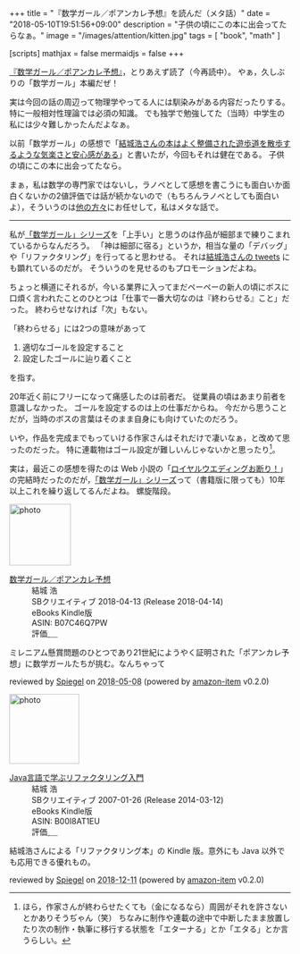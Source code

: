 +++
title = "『数学ガール／ポアンカレ予想』を読んだ（メタ話）"
date = "2018-05-10T19:51:56+09:00"
description = "子供の頃にこの本に出会ってたらなぁ。"
image = "/images/attention/kitten.jpg"
tags        = [ "book", "math" ]

[scripts]
  mathjax = false
  mermaidjs = false
+++

[『数学ガール／ポアンカレ予想』]，とりあえず読了（今再読中）。
やぁ，久しぶりの「数学ガール」本編だぜ！

実は今回の話の周辺って物理学やってる人には馴染みがある内容だったりする。
特に一般相対性理論では必須の知識。
でも独学で勉強してた（当時）中学生の私には少々難しかったんだよなぁ。

以前「数学ガール」の感想で「[結城浩さんの本はよく整備された遊歩道を散歩するような気楽さと安心感がある](https://baldanders.info/blog/000465/)」と書いたが，今回もそれは健在である。
子供の頃にこの本に出会ってたなら。

まぁ，私は数学の専門家ではないし，ラノベとして感想を書こうにも面白いか面白くないかの2値評価では話が続かないので（もちろんラノベとしても面白いよ），そういうのは[他の方々](https://togetter.com/li/1220310)にお任せして，私はメタな話で。

----

私が[「数学ガール」シリーズ]を「上手い」と思うのは作品が細部まで練りこまれているからなんだろう。
「神は細部に宿る」というか，相当な量の「デバッグ」や「リファクタリング」を行ってると思わせる。
それは[結城浩さんの tweets](https://twitter.com/hyuki) にも顕れているのだが。
そういうのを見せるのもプロモーションだよね。

ちょっと横道にそれるが，今いる業界に入ってまだペーペーの新人の頃にボスに口煩く言われたことのひとつは「仕事で一番大切なのは『終わらせる』こと」だった。
終わらせなければ「次」もない。

「終わらせる」には2つの意味があって

1. 適切なゴールを設定すること
2. 設定したゴールに辿り着くこと

を指す。

20年近く前にフリーになって痛感したのは前者だ。
従業員の頃はあまり前者を意識しなかった。
ゴールを設定するのは上の仕事だからね。
今だから思うことだが，当時のボスの言葉はそのまま自身にも向けていたのだろう。

いや，作品を完成までもっていける作家さんはそれだけで凄いなぁ，と改めて思ったのだった。
特に連載物はゴール設定が難しいんじゃないかと思ったり[^end1]。

[^end1]: ほら，作家さんが終わらせたくても（金になるなら）周囲がそれを許さないとかありそうぢゃん（笑） ちなみに制作や連載の途中で中断したまま放置したり次の制作・執筆に移行する状態を「エターナる」とか「エタる」とか言うらしい。

実は，最近この感想を得たのは Web 小説の「[ロイヤルウエディングお断り！](https://ncode.syosetu.com/n1898cz/)」の完結時だったのだが，[「数学ガール」シリーズ]って（書籍版に限っても）10年以上これを繰り返してるんだよね。
螺旋階段。

[『数学ガール／ポアンカレ予想』]: https://www.amazon.co.jp/exec/obidos/ASIN/B07C46Q7PW/baldandersinf-22/ "数学ガール／ポアンカレ予想 | 結城 浩 | 数学 | Kindleストア | Amazon"
[「数学ガール」シリーズ]: http://www.hyuki.com/girl/ "『数学ガール』シリーズ"

<div class="hreview">
  <div class="photo"><a class="item url" href="https://www.amazon.co.jp/%E6%95%B0%E5%AD%A6%E3%82%AC%E3%83%BC%E3%83%AB%EF%BC%8F%E3%83%9D%E3%82%A2%E3%83%B3%E3%82%AB%E3%83%AC%E4%BA%88%E6%83%B3-%E7%B5%90%E5%9F%8E-%E6%B5%A9-ebook/dp/B07C46Q7PW?SubscriptionId=AKIAJYVUJ3DMTLAECTHA&tag=baldandersinf-22&linkCode=xm2&camp=2025&creative=165953&creativeASIN=B07C46Q7PW"><img src="https://images-fe.ssl-images-amazon.com/images/I/419-ciGwEyL._SL160_.jpg" width="110" alt="photo"></a></div>
  <dl class="fn">
    <dt><a href="https://www.amazon.co.jp/%E6%95%B0%E5%AD%A6%E3%82%AC%E3%83%BC%E3%83%AB%EF%BC%8F%E3%83%9D%E3%82%A2%E3%83%B3%E3%82%AB%E3%83%AC%E4%BA%88%E6%83%B3-%E7%B5%90%E5%9F%8E-%E6%B5%A9-ebook/dp/B07C46Q7PW?SubscriptionId=AKIAJYVUJ3DMTLAECTHA&tag=baldandersinf-22&linkCode=xm2&camp=2025&creative=165953&creativeASIN=B07C46Q7PW">数学ガール／ポアンカレ予想</a></dt>
	<dd>結城 浩</dd>
    <dd>SBクリエイティブ 2018-04-13 (Release 2018-04-14)</dd>
    <dd>eBooks Kindle版</dd>
    <dd>ASIN: B07C46Q7PW</dd>
    <dd>評価<abbr class="rating fa-sm" title="5">&nbsp;<i class="fas fa-star"></i>&nbsp;<i class="fas fa-star"></i>&nbsp;<i class="fas fa-star"></i>&nbsp;<i class="fas fa-star"></i>&nbsp;<i class="fas fa-star"></i></abbr></dd>
  </dl>
  <p class="description">ミレニアム懸賞問題のひとつであり21世紀にようやく証明された「ポアンカレ予想」に数学ガールたちが挑む。なんちゃって</p>
  <p class="powered-by" >reviewed by <a href='#maker' class='reviewer'>Spiegel</a> on <abbr class="dtreviewed" title="2018-05-08">2018-05-08</abbr> (powered by <a href="https://github.com/spiegel-im-spiegel/amazon-item" >amazon-item</a> v0.2.0)</p>
</div>

<div class="hreview">
  <div class="photo"><a class="item url" href="https://www.amazon.co.jp/Java%E8%A8%80%E8%AA%9E%E3%81%A7%E5%AD%A6%E3%81%B6%E3%83%AA%E3%83%95%E3%82%A1%E3%82%AF%E3%82%BF%E3%83%AA%E3%83%B3%E3%82%B0%E5%85%A5%E9%96%80-%E7%B5%90%E5%9F%8E-%E6%B5%A9-ebook/dp/B00I8AT1EU?SubscriptionId=AKIAJYVUJ3DMTLAECTHA&tag=baldandersinf-22&linkCode=xm2&camp=2025&creative=165953&creativeASIN=B00I8AT1EU"><img src="https://images-fe.ssl-images-amazon.com/images/I/41GPVATQiZL._SL160_.jpg" width="125" alt="photo"></a></div>
  <dl class="fn">
    <dt><a href="https://www.amazon.co.jp/Java%E8%A8%80%E8%AA%9E%E3%81%A7%E5%AD%A6%E3%81%B6%E3%83%AA%E3%83%95%E3%82%A1%E3%82%AF%E3%82%BF%E3%83%AA%E3%83%B3%E3%82%B0%E5%85%A5%E9%96%80-%E7%B5%90%E5%9F%8E-%E6%B5%A9-ebook/dp/B00I8AT1EU?SubscriptionId=AKIAJYVUJ3DMTLAECTHA&tag=baldandersinf-22&linkCode=xm2&camp=2025&creative=165953&creativeASIN=B00I8AT1EU">Java言語で学ぶリファクタリング入門</a></dt>
	<dd>結城 浩</dd>
    <dd>SBクリエイティブ 2007-01-26 (Release 2014-03-12)</dd>
    <dd>eBooks Kindle版</dd>
    <dd>ASIN: B00I8AT1EU</dd>
    <dd>評価<abbr class="rating fa-sm" title="5">&nbsp;<i class="fas fa-star"></i>&nbsp;<i class="fas fa-star"></i>&nbsp;<i class="fas fa-star"></i>&nbsp;<i class="fas fa-star"></i>&nbsp;<i class="fas fa-star"></i></abbr></dd>
  </dl>
  <p class="description">結城浩さんによる「リファクタリング本」の Kindle 版。意外にも Java 以外でも応用できる優れもの。</p>
  <p class="powered-by" >reviewed by <a href='#maker' class='reviewer'>Spiegel</a> on <abbr class="dtreviewed" title="2018-12-11">2018-12-11</abbr> (powered by <a href="https://github.com/spiegel-im-spiegel/amazon-item" >amazon-item</a> v0.2.0)</p>
</div>
